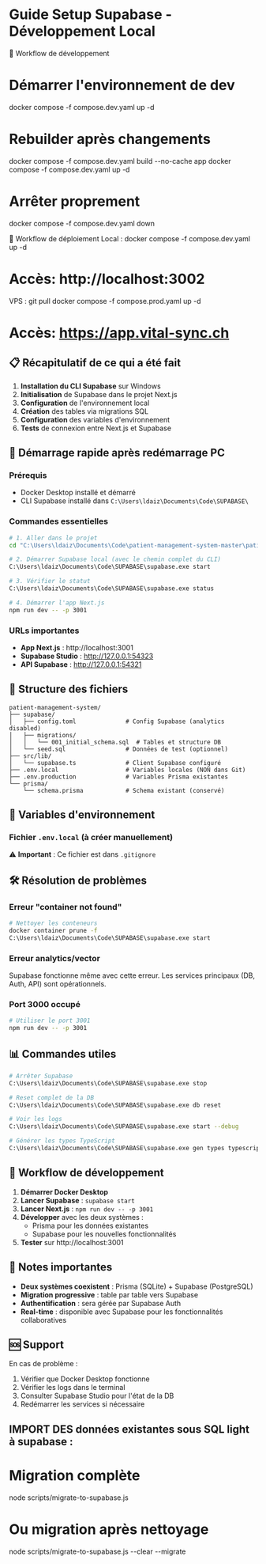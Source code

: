 # Guide Setup Supabase - Développement Local


🔄 Workflow de développement
# Démarrer l'environnement de dev
docker compose -f compose.dev.yaml up -d

# Rebuilder après changements
docker compose -f compose.dev.yaml build --no-cache app
docker compose -f compose.dev.yaml up -d

# Arrêter proprement
docker compose -f compose.dev.yaml down



🔄 Workflow de déploiement
Local :
docker compose -f compose.dev.yaml up -d
# Accès: http://localhost:3002

VPS :
git pull
docker compose -f compose.prod.yaml up -d
# Accès: https://app.vital-sync.ch





## 📋 Récapitulatif de ce qui a été fait

1. **Installation du CLI Supabase** sur Windows
2. **Initialisation** de Supabase dans le projet Next.js
3. **Configuration** de l'environnement local
4. **Création** des tables via migrations SQL
5. **Configuration** des variables d'environnement
6. **Tests** de connexion entre Next.js et Supabase

## 🚀 Démarrage rapide après redémarrage PC

### Prérequis
- Docker Desktop installé et démarré
- CLI Supabase installé dans `C:\Users\ldaiz\Documents\Code\SUPABASE\`

### Commandes essentielles

```bash
# 1. Aller dans le projet
cd "C:\Users\ldaiz\Documents\Code\patient-management-system-master\patient-management-system_DEV\patient-management-system"

# 2. Démarrer Supabase local (avec le chemin complet du CLI)
C:\Users\ldaiz\Documents\Code\SUPABASE\supabase.exe start

# 3. Vérifier le statut
C:\Users\ldaiz\Documents\Code\SUPABASE\supabase.exe status

# 4. Démarrer l'app Next.js
npm run dev -- -p 3001
```

### URLs importantes
- **App Next.js** : http://localhost:3001
- **Supabase Studio** : http://127.0.0.1:54323
- **API Supabase** : http://127.0.0.1:54321

## 📁 Structure des fichiers

```
patient-management-system/
├── supabase/
│   ├── config.toml              # Config Supabase (analytics disabled)
│   ├── migrations/
│   │   └── 001_initial_schema.sql  # Tables et structure DB
│   └── seed.sql                 # Données de test (optionnel)
├── src/lib/
│   └── supabase.ts              # Client Supabase configuré
├── .env.local                   # Variables locales (NON dans Git)
├── .env.production              # Variables Prisma existantes
└── prisma/
    └── schema.prisma            # Schema existant (conservé)
```

## 🔐 Variables d'environnement

### Fichier `.env.local` (à créer manuellement)


⚠️ **Important** : Ce fichier est dans `.gitignore` 

## 🛠️ Résolution de problèmes

### Erreur "container not found"
```bash
# Nettoyer les conteneurs
docker container prune -f
C:\Users\ldaiz\Documents\Code\SUPABASE\supabase.exe start
```

### Erreur analytics/vector
Supabase fonctionne même avec cette erreur. Les services principaux (DB, Auth, API) sont opérationnels.

### Port 3000 occupé
```bash
# Utiliser le port 3001
npm run dev -- -p 3001
```

## 📊 Commandes utiles

```bash
# Arrêter Supabase
C:\Users\ldaiz\Documents\Code\SUPABASE\supabase.exe stop

# Reset complet de la DB
C:\Users\ldaiz\Documents\Code\SUPABASE\supabase.exe db reset

# Voir les logs
C:\Users\ldaiz\Documents\Code\SUPABASE\supabase.exe start --debug

# Générer les types TypeScript
C:\Users\ldaiz\Documents\Code\SUPABASE\supabase.exe gen types typescript --local > types/supabase.ts
```

## 🔄 Workflow de développement

1. **Démarrer Docker Desktop**
2. **Lancer Supabase** : `supabase start`
3. **Lancer Next.js** : `npm run dev -- -p 3001`
4. **Développer** avec les deux systèmes :
   - Prisma pour les données existantes
   - Supabase pour les nouvelles fonctionnalités
5. **Tester** sur http://localhost:3001

## 📝 Notes importantes

- **Deux systèmes coexistent** : Prisma (SQLite) + Supabase (PostgreSQL)
- **Migration progressive** : table par table vers Supabase
- **Authentification** : sera gérée par Supabase Auth
- **Real-time** : disponible avec Supabase pour les fonctionnalités collaboratives

## 🆘 Support

En cas de problème :
1. Vérifier que Docker Desktop fonctionne
2. Vérifier les logs dans le terminal
3. Consulter Supabase Studio pour l'état de la DB
4. Redémarrer les services si nécessaire


## IMPORT DES données existantes sous SQL light à supabase : 

# Migration complète
node scripts/migrate-to-supabase.js

# Ou migration après nettoyage
node scripts/migrate-to-supabase.js --clear --migrate

